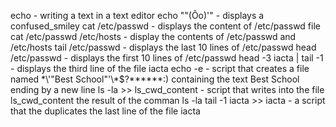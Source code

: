 echo - writing a text in a text editor
echo "\"(Ôo)'" - displays a confused_smiley
cat /etc/passwd - displays the content of /etc/passwd file
cat /etc/passwd /etc/hosts - display the contents of /etc/passwd and /etc/hosts
tail /etc/passwd - displays the last 10 lines of /etc/passwd
head /etc/passwd - displays the first 10 lines of /etc/passwd
head -3 iacta | tail -1 - displays the third line of the file iacta
echo -e - script that creates a file named  \*\\'"Best School"\'\\*$\?\*\*\*\*\*\*:) containing the text Best School ending by a new line
ls -la >> ls_cwd_content - script that writes into the file ls_cwd_content the result of the comman ls -la
tail -1 iacta >> iacta - a script that the duplicates the last line of the file iacta 
